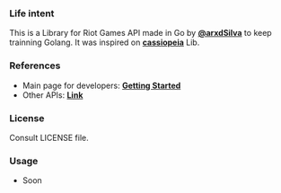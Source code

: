 ### Life intent
This is a Library for Riot Games API made in Go by **[@arxdSilva](!twitter.com/arxdsilva)** to keep trainning Golang. It was inspired on **[cassiopeia](!github.com/meraki-analytics/cassiopeia)** Lib.

### References
- Main page for developers: **[Getting Started](!https://developer.riotgames.com/docs/getting-started)**
- Other APIs: **[Link](!https://github.com/meraki-analytics/cassiopeia)**

### License
Consult LICENSE file.

### Usage
- Soon
